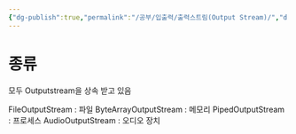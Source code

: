 ```yaml
---
{"dg-publish":true,"permalink":"/공부/입출력/출력스트림(Output Stream)/","dgPassFrontmatter":true}
---
```


# 종류

모두 Outputstream을 상속 받고 있음

FileOutputStream : 파일
ByteArrayOutputStream : 메모리
PipedOutputStream : 프로세스
AudioOutputStream : 오디오 장치